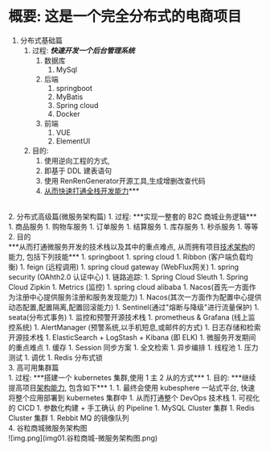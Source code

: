 # 概要: 这是一个完全分布式的电商项目
1. 分布式基础篇
   1. 过程: ***快速开发一个后台管理系统***
      1. 数据库
         1. MySql
      1. 后端
           1. springboot
           1. MyBatis
           1. Spring cloud
           1. Docker
      1. 前端
         1. VUE
         1. ElementUI
   1. 目的:
      1. 使用逆向工程的方式,
      1. 即基于 DDL 建表语句
      1. 使用 RenRenGenerator开源工具,生成增删改查代码<br>
      1. <u>从而快速打通全栈开发能力</u>***
<br>
2. 分布式高级篇(微服务架构篇)
   1. 过程: ***实现一整套的 B2C 商城业务逻辑***
      1. 商品服务
      1. 购物车服务
      1. 订单服务
      1. 结算服务
      1. 库存服务
      1. 秒杀服务
      1. 等等<br>
   2. 目的<br>
      ***从而打通微服务开发的技术栈以及其中的重点难点, 从而拥有项目<u>技术架构</u>的能力, 包括下列技能***
      1. springboot
      1. spring cloud
         1. Ribbon (客户端负载均衡)
         1. feign (远程调用)
         1. spring cloud gateway (WebFlux网关)
         1. spring security (OAhth2.0 认证中心)
         1. 链路追踪:
            1. Spring Cloud Sleuth  
            1. Spring Cloud Zipkin
            1. Metrics (监控)
      1. spring cloud alibaba
         1. Nacos(首先一方面作为注册中心提供服务注册和服务发现能力)
         1. Nacos(其次一方面作为配置中心提供动态配置,配置隔离,配置回滚能力)
         1. Sentinel(通过"熔断与降级"进行流量保护)
         1. seata(分布式事务)
      1. 监控和预警开源技术栈
         1. prometheus & Grafana (线上监控系统)
         1. AlertManager (预警系统,以手机短息,或邮件的方式)
      1. 日志存储和检索开源技术栈
         1. ElasticSearch + LogStash + Kibana (即 ELK)
      1. 微服务开发期间的重点难点
         1. 缓存
         1. Session 同步方案
         1. 全文检索
         1. 异步编排
         1. 线程池
         1. 压力测试
         1. 调优
         1. Redis 分布式锁
<br>
3. 高可用集群篇<br>
   1. 过程: ***搭建一个 kubernetes 集群,使用 1 主 2 从的方式***
   1. 目的: ***继续提高项目<u>架构能力</u>, 包含如下***
      1. 
      1. 最终会使用 kubesphere 一站式平台, 快速将整个应用部署到 kubernetes 集群中
      1. 从而打通整个 DevOps 技术栈
         1. 可视化的 CICD
         1. 参数化构建 + 手工确认 的 Pipeline 
         1. MySQL Cluster 集群
         1. Redis Cluster 集群
         1. Rebbit MQ 的镜像队列
<br>
4. 谷粒商城微服务架构图<br>
   ![img.png](img01.谷粒商城-微服务架构图.png)
      